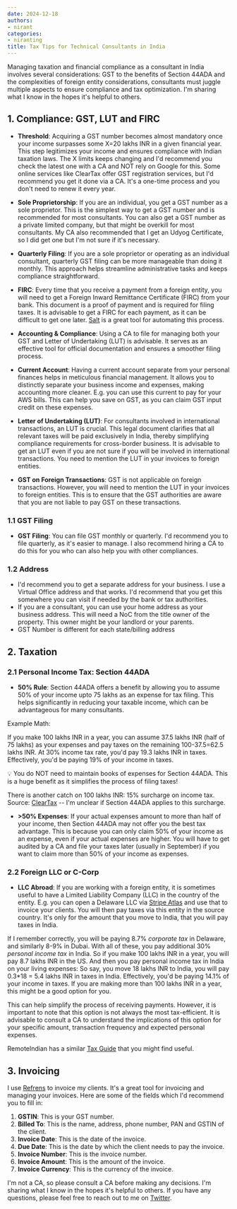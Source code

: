 ```yaml
---
date: 2024-12-18
authors:
- nirant
categories:
- niranting
title: Tax Tips for Technical Consultants in India
---
```


Managing taxation and financial compliance as a consultant in India involves several considerations: GST to the benefits of Section 44ADA and the complexities of foreign entity considerations, consultants must juggle multiple aspects to ensure compliance and tax optimization. I'm sharing what I know in the hopes it's helpful to others.


## 1. Compliance: GST, LUT and FIRC

- **Threshold**: Acquiring a GST number becomes almost mandatory once your income surpasses some X=20 lakhs INR in a given financial year. This step legitimizes your income and ensures compliance with Indian taxation laws. The X limits keeps changing and I'd recommend you check the latest one with a CA and NOT rely on Google for this. Some online services like ClearTax offer GST registration services, but I'd recommend you get it done via a CA. It's a one-time process and you don't need to renew it every year.

- **Sole Proprietorship**: If you are an individual, you get a GST number as a sole proprietor. This is the simplest way to get a GST number and is recommended for most consultants. You can also get a GST number as a private limited company, but that might be overkill for most consultants. My CA also recommended that I get an Udyog Certificate, so I did get one but I'm not sure if it's necessary.
  
- **Quarterly Filing**: If you are a sole proprietor or operating as an individual consultant, quarterly GST filing can be more manageable than doing it monthly. This approach helps streamline administrative tasks and keeps compliance straightforward.

- **FIRC**: Every time that you receive a payment from a foreign entity, you will need to get a Foreign Inward Remittance Certificate (FIRC) from your bank. This document is a proof of payment and is required for filing taxes. It is advisable to get a FIRC for each payment, as it can be difficult to get one later. [Salt](https://www.salt.pe/) is a great tool for automating this process.

- **Accounting & Compliance**: Using a CA to file for managing both your GST and Letter of Undertaking (LUT) is advisable. It serves as an effective tool for official documentation and ensures a smoother filing process.
  
- **Current Account**: Having a current account separate from your personal finances helps in meticulous financial management. It allows you to distinctly separate your business income and expenses, making accounting more cleaner. E.g. you can use this current to pay for your AWS bills. This can help you save on GST, as you can claim GST input credit on these expenses.

- **Letter of Undertaking (LUT)**: For consultants involved in international transactions, an LUT is crucial. This legal document clarifies that all relevant taxes will be paid exclusively in India, thereby simplifying compliance requirements for cross-border business. It is advisable to get an LUT even if you are not sure if you will be involved in international transactions. You need to mention the LUT in your invoices to foreign entities.

- **GST on Foreign Transactions**: GST is not applicable on foreign transactions. However, you will need to mention the LUT in your invoices to foreign entities. This is to ensure that the GST authorities are aware that you are not liable to pay GST on these transactions.


### 1.1 GST Filing
- **GST Filing**: You can file GST monthly or quarterly. I'd recommend you to file quarterly, as it's easier to manage. I also recommend hiring a CA to do this for you who can also help you with other compliances.

### 1.2 Address
- I'd recommend you to get a separate address for your business. I use a Virtual Office address and that works. I'd recommend that you get this somewhere you can visit if needed by the bank or tax authorities.
- If you are a consultant, you can use your home address as your business address. This will need a NoC from the title owner of the property. This owner might be your landlord or your parents.
- GST Number is different for each state/billing address


## 2. Taxation

### 2.1 Personal Income Tax: Section 44ADA

- **50% Rule**: Section 44ADA offers a benefit by allowing you to assume 50% of your income upto 75 lakhs as an expense for tax filing. This helps significantly in reducing your taxable income, which can be advantageous for many consultants. 


Example Math:

If you make 100 lakhs INR in a year, you can assume 37.5 lakhs INR (half of 75 lakhs) as your expenses and pay taxes on the remaining 100-37.5=62.5 lakhs INR. At 30% income tax rate, you'd pay 19.3 lakhs INR in taxes. Effectively, you'd be paying 19% of your income in taxes. 

💡 You do NOT need to maintain books of expenses for Section 44ADA. This is a huge benefit as it simplifies the process of filing taxes!

There is another catch on 100 lakhs INR: 15% surcharge on income tax. Source: [ClearTax](https://cleartax.in/s/marginal-relief-surcharge) -- I'm unclear if Section 44ADA applies to this surcharge. 

- **>50% Expenses**: If your actual expenses amount to more than half of your income, then Section 44ADA may not offer you the best tax advantage. This is because you can only claim 50% of your income as an expense, even if your actual expenses are higher. You will have to get audited by a CA and file your taxes later (usually in September) if you want to claim more than 50% of your income as expenses.

### 2.2 Foreign LLC or C-Corp

- **LLC Abroad**: If you are working with a foreign entity, it is sometimes useful to have a Limited Liability Company (LLC) in the country of the entity. E.g. you can open a Delaware LLC via [Stripe Atlas](https://stripe.com/atlas) and use that to invoice your clients. You will then pay taxes via this entity in the source country. It's only for the amount that you move to India, that you will pay taxes in India. 

If I remember correctly, you will be paying 8.7% _corporate tax_ in Delaware, and similarly 8-9% in Dubai. With all of these, you pay additional 30% _personal income tax_ in India. So if you make 100 lakhs INR in a year, you will pay 8.7 lakhs INR in the US. And then you pay personal income tax in India on your living expenses: So say, you move 18 lakhs INR to India, you will pay 0.3*18 = 5.4 lakhs INR in taxes in India. Effectively, you'd be paying 14.1% of your income in taxes. If you are making more than 100 lakhs INR in a year, this might be a good option for you.

This can help simplify the process of receiving payments. However, it is important to note that this option is not always the most tax-efficient. It is advisable to consult a CA to understand the implications of this option for your specific amount, transaction frequency and expected personal expenses.

RemoteIndian has a similar [Tax Guide](https://remoteindian.com/guides/tax-guide) that you might find useful. 


## 3. Invoicing

I use [Refrens](https://refrens.com) to invoice my clients. It's a great tool for invoicing and managing your invoices. Here are some of the fields which I'd recommend you to fill in: 

1. **GSTIN**: This is your GST number.
2. **Billed To**: This is the name, address, phone number, PAN and GSTIN of the client.
3. **Invoice Date**: This is the date of the invoice.
4. **Due Date**: This is the date by which the client needs to pay the invoice.
5. **Invoice Number**: This is the invoice number.
6. **Invoice Amount**: This is the amount of the invoice.
7. **Invoice Currency**: This is the currency of the invoice.


I'm not a CA, so please consult a CA before making any decisions. I'm sharing what I know in the hopes it's helpful to others. If you have any questions, please feel free to reach out to me on [Twitter](https://twitter.com/nirantk).

